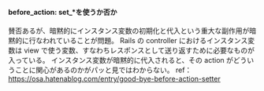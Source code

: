 #### before_action: set_*を使うか否か
賛否あるが、暗黙的にインスタンス変数の初期化と代入という重大な副作用が暗黙的に行なわれていることが問題。
Rails の controller におけるインスタンス変数は view で使う変数、すなわちレスポンスとして送り返すために必要なものが入っている。
インスタンス変数が暗黙的に代入されると、その action がどういうことに関心があるのかがパッと見ではわからない。
ref：https://osa.hatenablog.com/entry/good-bye-before-action-setter
